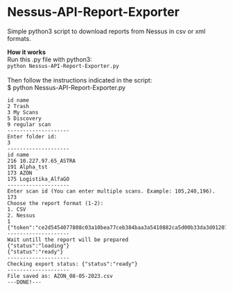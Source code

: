 # Nessus-API-Report-Exporter
Simple python3 script to download reports from Nessus in csv or xml formats.

**How it works** <br/>
Run this .py file with python3:<br/>
<code>python Nessus-API-Report-Exporter.py</code> 
<br/>
<br/>
Then follow the instructions indicated in the script:<br/>
$ python Nessus-API-Report-Exporter.py
```
id name
2 Trash
3 My Scans
5 Discovery
9 regular scan
--------------------
Enter folder id:
3
--------------------
id name
216 10.227.97.65_ASTRA
191 Alpha_tst
173 AZON
175 Logistika_AlfaGO
--------------------
Enter scan id (You can enter multiple scans. Example: 105,240,196).
173
Choose the report format (1-2):
1. CSV
2. Nessus
1
{"token":"ce2d5454077808c03a10bea77ceb384baa3a5410882ca5d00b33da3d01207c37","file":1911844196}
--------------------
Wait untill the report will be prepared
{"status":"loading"}
{"status":"ready"}
--------------------
Checking export status: {"status":"ready"}
--------------------
File saved as: AZON_08-05-2023.csv
---DONE!---
```
